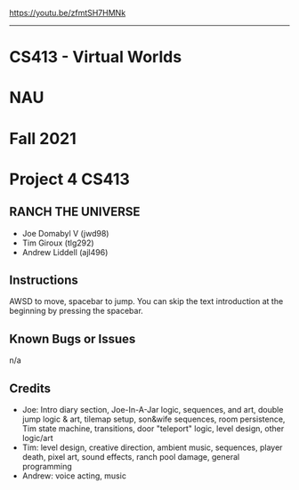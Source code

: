 https://youtu.be/zfmtSH7HMNk

----
# CS413 - Virtual Worlds
# NAU
# Fall 2021
# Project 4 CS413 

## RANCH THE UNIVERSE

* Joe Domabyl V (jwd98)
* Tim Giroux (tlg292)
* Andrew Liddell (ajl496)

## Instructions

AWSD to move, spacebar to jump. You can skip the text introduction at the beginning by pressing the spacebar.

## Known Bugs or Issues

n/a

## Credits

* Joe: Intro diary section, Joe-In-A-Jar logic, sequences, and art, double jump logic & art, tilemap setup, son&wife sequences, room persistence, Tim state machine, transitions, door "teleport" logic, level design, other logic/art
* Tim: level design, creative direction, ambient music, sequences, player death, pixel art, sound effects, ranch pool damage, general programming
* Andrew: voice acting, music
